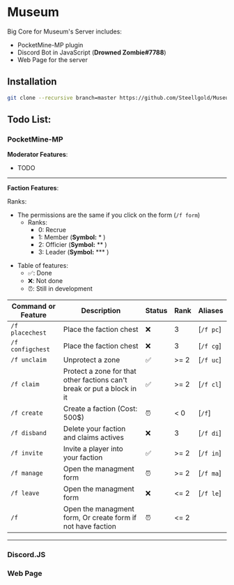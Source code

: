 

# Museum

Big Core for Museum's Server includes:
* PocketMine-MP plugin
* Discord Bot in JavaScript (**Drowned Zombie#7788**)
* Web Page for the server

## Installation
```bash
git clone --recursive branch=master https://github.com/Steellgold/Museum
```

## Todo List:
### PocketMine-MP
__Moderator Features__:
- TODO
---
__Faction Features__:

Ranks:
 - The permissions are the same if you click on the form (`/f form`)
	 * Ranks:
		 * 0: Recrue
		 * 1: Member (**Symbol:** * )
		 * 2: Officier (**Symbol:** ** )
		 * 3: Leader  (**Symbol:** *** )
* Table of features:
	- ✅: Done
	- ❌: Not done
	- ⏰: Still in development

| Command or Feature| Description | Status  | Rank  | Aliases |
|--|--|--|--|--|
| `/f placechest`| Place the faction chest | ❌ | 3 | [`/f pc`] |
| `/f configchest`| Place the faction chest | ❌ | 3 | [`/f cg`] |
| `/f unclaim`| Unprotect a zone | ✅ | >= 2 | [`/f uc`] |
| `/f claim`| Protect a zone for that other factions can't break or put a block in it | ✅ | >= 2| [`/f cl`] |
| `/f create`| Create a faction (Cost: 500$) | ⏰ | < 0 | [`/f`] |
| `/f disband`| Delete your faction and claims actives | ❌ | 3 | [`/f di`] |
| `/f invite`| Invite a player into your faction | ✅ | >= 2 | [`/f in`] |
| `/f manage`| Open the managment form | ⏰ | >= 2 | [`/f ma`] |
| `/f leave`| Open the managment form | ❌ | <= 2 | [`/f le`] |
| `/f `| Open the managment form, Or create form if not have faction | ⏰ | <= 2 |
---
### Discord.JS
### Web Page
